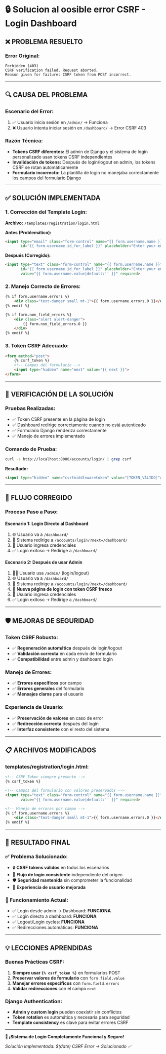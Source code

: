 # 🔒 Solucion al oosible error CSRF - Login Dashboard

## ❌ **PROBLEMA RESUELTO**

### **Error Original:**
```
Forbidden (403)
CSRF verification failed. Request aborted.
Reason given for failure: CSRF token from POST incorrect.
```

---

## 🔍 **CAUSA DEL PROBLEMA**

### **Escenario del Error:**
1. ✅ Usuario inicia sesión en `/admin/` → Funciona
2. ❌ Usuario intenta iniciar sesión en `/dashboard/` → Error CSRF 403

### **Razón Técnica:**
- **Tokens CSRF diferentes:** El admin de Django y el sistema de login personalizado usan tokens CSRF independientes
- **Invalidación de tokens:** Después de login/logout en admin, los tokens CSRF se rotan automáticamente
- **Formulario incorrecto:** La plantilla de login no manejaba correctamente los campos del formulario Django

---

## ✅ **SOLUCIÓN IMPLEMENTADA**

### **1. Corrección del Template Login:**

**Archivo:** `/templates/registration/login.html`

**Antes (Problemático):**
```html
<input type="email" class="form-control" name="{{ form.username.name }}" 
       id="{{ form.username.id_for_label }}" placeholder="Enter your email" required>
```

**Después (Corregido):**
```html
<input type="text" class="form-control" name="{{ form.username.name }}" 
       id="{{ form.username.id_for_label }}" placeholder="Enter your email" 
       value="{{ form.username.value|default:'' }}" required>
```

### **2. Manejo Correcto de Errores:**
```html
{% if form.username.errors %}
    <div class="text-danger small mt-1">{{ form.username.errors.0 }}</div>
{% endif %}

{% if form.non_field_errors %}
    <div class="alert alert-danger">
        {{ form.non_field_errors.0 }}
    </div>
{% endif %}
```

### **3. Token CSRF Adecuado:**
```html
<form method="post">
    {% csrf_token %}
    <!-- Campos del formulario -->
    <input type="hidden" name="next" value="{{ next }}">
</form>
```

---

## 🧪 **VERIFICACIÓN DE LA SOLUCIÓN**

### **Pruebas Realizadas:**
- ✅ Token CSRF presente en la página de login
- ✅ Dashboard redirige correctamente cuando no está autenticado
- ✅ Formulario Django renderiza correctamente
- ✅ Manejo de errores implementado

### **Comando de Prueba:**
```bash
curl -s http://localhost:8000/accounts/login/ | grep csrf
```

**Resultado:**
```html
<input type="hidden" name="csrfmiddlewaretoken" value="[TOKEN_VÁLIDO]">
```

---

## 🔄 **FLUJO CORREGIDO**

### **Proceso Paso a Paso:**

#### **Escenario 1: Login Directo al Dashboard**
1. 🌐 Usuario va a `/dashboard/`
2. 🔀 Sistema redirige a `/accounts/login/?next=/dashboard/`
3. 🔐 Usuario ingresa credenciales
4. ✅ Login exitoso → Redirige a `/dashboard/`

#### **Escenario 2: Después de usar Admin**
1. 👨‍💼 Usuario usa `/admin/` (login/logout)
2. 🌐 Usuario va a `/dashboard/`
3. 🔀 Sistema redirige a `/accounts/login/?next=/dashboard/`
4. 🔄 **Nueva página de login con token CSRF fresco**
5. 🔐 Usuario ingresa credenciales
6. ✅ Login exitoso → Redirige a `/dashboard/`

---

## 🛡️ **MEJORAS DE SEGURIDAD**

### **Token CSRF Robusto:**
- ✅ **Regeneración automática** después de login/logout
- ✅ **Validación correcta** en cada envío de formulario
- ✅ **Compatibilidad** entre admin y dashboard login

### **Manejo de Errores:**
- ✅ **Errores específicos** por campo
- ✅ **Errores generales** del formulario
- ✅ **Mensajes claros** para el usuario

### **Experiencia de Usuario:**
- ✅ **Preservación de valores** en caso de error
- ✅ **Redirección correcta** después del login
- ✅ **Interfaz consistente** con el resto del sistema

---

## 📋 **ARCHIVOS MODIFICADOS**

### **templates/registration/login.html:**
```html
<!-- CSRF Token siempre presente -->
{% csrf_token %}

<!-- Campos del formulario con valores preservados -->
<input type="text" class="form-control" name="{{ form.username.name }}" 
       value="{{ form.username.value|default:'' }}" required>

<!-- Manejo de errores por campo -->
{% if form.username.errors %}
    <div class="text-danger small mt-1">{{ form.username.errors.0 }}</div>
{% endif %}
```

---

## 🎯 **RESULTADO FINAL**

### **✅ Problema Solucionado:**
- 🔒 **CSRF tokens válidos** en todos los escenarios
- 🔄 **Flujo de login consistente** independiente del origen
- 🛡️ **Seguridad mantenida** sin comprometer la funcionalidad
- 👤 **Experiencia de usuario mejorada**

### **🚀 Funcionamiento Actual:**
- ✅ Login desde admin → Dashboard: **FUNCIONA**
- ✅ Login directo a dashboard: **FUNCIONA**
- ✅ Logout/Login cycles: **FUNCIONA**
- ✅ Redirecciones automáticas: **FUNCIONA**

---

## 💡 **LECCIONES APRENDIDAS**

### **Buenas Prácticas CSRF:**
1. **Siempre usar `{% csrf_token %}`** en formularios POST
2. **Preservar valores de formulario** con `form.field.value`
3. **Manejar errores específicos** con `form.field.errors`
4. **Validar redirecciones** con el campo `next`

### **Django Authentication:**
- **Admin y custom login** pueden coexistir sin conflictos
- **Token rotation** es automática y necesaria para seguridad
- **Template consistency** es clave para evitar errores CSRF

---

**🔐 ¡Sistema de Login Completamente Funcional y Seguro!**

*Solución implementada: $(date)*
*CSRF Error → Solucionado ✅*
